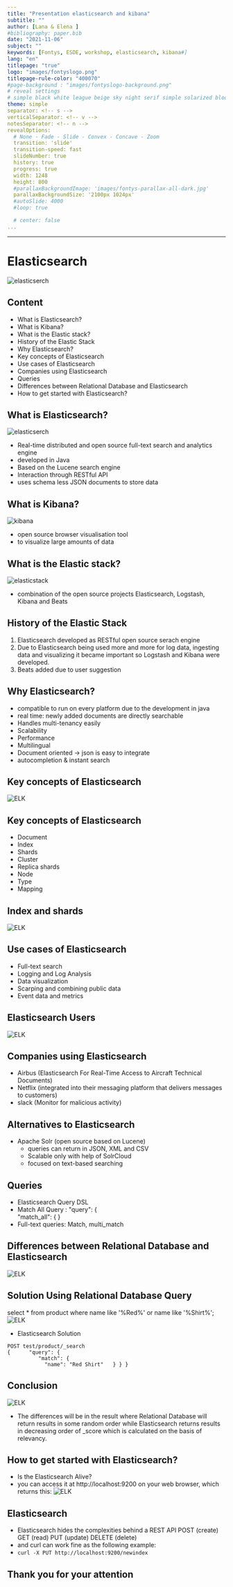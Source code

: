 ```yaml
---
title: "Presentation elasticsearch and kibana"
subtitle: ""
author: [Lana & Elena ]
#bibliography: paper.bib
date: "2021-11-06"
subject: ""
keywords: [Fontys, ESDE, workshop, elasticsearch, kibana#]
lang: "en"
titlepage: "true"
logo: "images/fontyslogo.png"
titlepage-rule-color: "400070"
#page-background : "images/fontyslogo-background.png"
# reveal settings
# simple black white league beige sky night serif simple solarized blood moon
theme: simple
separator: <!-- s -->
verticalSeparator: <!-- v -->
notesSeparator: <!-- n -->
revealOptions:
  # None - Fade - Slide - Convex - Concave - Zoom
  transition: 'slide'
  transition-speed: fast
  slideNumber: true
  history: true
  progress: true
  width: 1248
  height: 800
  #parallaxBackgroundImage: 'images/fontys-parallax-all-dark.jpg'
  parallaxBackgroundSize: '2100px 1024px'
  #autoSlide: 4000
  #loop: true

  # center: false
...
```

---

# Elasticsearch
![elasticserch](/images/elasticsearch-logo.svg)

<!-- s -->

## Content

- What is Elasticsearch? 
- What is Kibana? 
- What is the Elastic stack? 
- History of the Elastic Stack 
- Why Elasticsearch? 
- Key concepts of Elasticsearch 
- Use cases of Elasticsearch 
- Companies using Elasticsearch 
- Queries 
- Differences between Relational Database and Elasticsearch 
- How to get started with Elasticsearch? 
<!-- s -->

## What is Elasticsearch?
![elasticserch](/images/elasticsearch-logo.svg)

- Real-time distributed and open source full-text search and analytics engine
- developed in Java
- Based on the Lucene search engine
- Interaction through RESTful API
- uses schema less JSON documents to store data

<!-- s -->

## What is Kibana?
![kibana](/images/kibana-logo.svg)

- open source browser visualisation tool
- to visualize large amounts of data

<!-- s -->

## What is the Elastic stack?
![elasticstack](/images/elastic-stack-logo.svg)

- combination of the open source projects Elasticsearch, Logstash, Kibana and Beats

<!-- s -->
## History of the Elastic Stack
1. Elasticsearch developed as RESTful open source serach engine
2. Due to Elasticsearch being used more and more for log data, ingesting data and visualizing it became important so Logstash and Kibana were developed.
3. Beats added due to user suggestion



<!-- s -->

## Why Elasticsearch?
- compatible to run on every platform due to the development in java
- real time: newly added documents are directly searchable
- Handles multi-tenancy easily
- Scalability
- Performance
- Multilingual
- Document oriented -> json is easy to integrate
- autocompletion & instant search



<!-- s -->
## Key concepts of Elasticsearch

![ELK](/images/JsonVsData.png)


<!-- s -->

## Key concepts of Elasticsearch

- Document
- Index
- Shards
- Cluster
- Replica shards
- Node
- Type
- Mapping


<!-- s -->
## Index and shards
![ELK](/images/IndexAndShards.png)
<!-- s -->

## Use cases of Elasticsearch
- Full-text search
- Logging and Log Analysis
- Data visualization
- Scarping and combining public data
- Event data and metrics

<!-- s -->
## Elasticsearch Users
![ELK](/images/elasticsearch-users.jpeg)

<!-- s -->
## Companies using Elasticsearch
- Airbus (Elasticsearch For Real-Time Access to Aircraft Technical Documents)
- Netflix (integrated into their messaging platform that delivers messages to customers)
- slack (Monitor for malicious activity)

  
<!-- s -->
## Alternatives to Elasticsearch
- Apache Solr (open source based on Lucene)
  - queries can return in JSON, XML and CSV
  - Scalable only with help of SolrCloud
  - focused on text-based searching

<!-- s -->

## Queries
- Elasticsearch Query DSL
- Match All Query : "query": {  
      "match_all": { }  
- Full-text queries:  Match, multi_match


<!-- s -->

## Differences between Relational Database and Elasticsearch
![ELK](/images/db-vs-els.jpg)


<!-- s -->
 ## Solution Using Relational Database Query 
select * from product where name like '%Red%' or name like '%Shirt%'; 
![ELK](/images/databaseResult.png)
- Elasticsearch Solution
```
POST test/product/_search 
{      "query": { 
          "match": { 
            "name": "Red Shirt"   } } }
```

<!-- s -->
## Conclusion
![ELK](/images/elastickSolutoin.png)
- The differences will be in the result where Relational Database will return results in some random order while Elasticsearch returns results in decreasing order of _score which is calculated on the basis of relevancy. 

<!-- s -->

## How to get started with Elasticsearch?
- Is the Elasticsearch Alive?
- you can access it at  http://localhost:9200 on your web browser, which returns this:
![ELK](/images/ela-result.png)

<!-- s -->
## Elasticsearch
- Elasticsearch hides the complexities behind a REST API
POST (create)
GET (read)
PUT (update)
DELETE (delete)
- and curl can work fine as the following example: 
- ```curl -X PUT http://localhost:9200/newindex```
 
<!-- s -->

## Thank you for your attention
